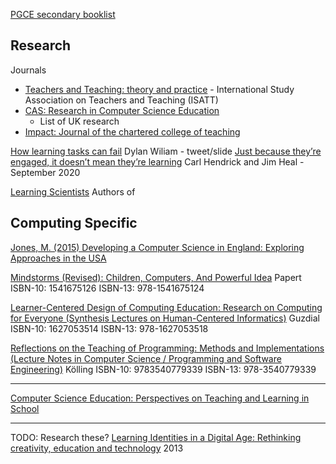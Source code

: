 [PGCE secondary booklist](https://community.computingatschool.org.uk/resources/1787/single)

Research
--------

Journals
* [Teachers and Teaching: theory and practice](https://www.tandfonline.com/toc/ctat20/current) - International Study Association on Teachers and Teaching (ISATT)
* [CAS: Research in Computer Science Education](https://community.computingatschool.org.uk/resources/46/single)
    * List of UK research
* [Impact: Journal of the chartered college of teaching](https://impact.chartered.college/)

[How learning tasks can fail](https://twitter.com/dylanwiliam/status/1307305389956923392/photo/1) Dylan Wiliam - tweet/slide
[Just because they’re engaged, it doesn’t mean they’re learning](https://impact.chartered.college/article/just-because-theyre-engaged-doesnt-mean-learning/) Carl Hendrick and Jim Heal - September 2020

[Learning Scientists](https://www.learningscientists.org/blog) Authors of 

Computing Specific
------------------

[Jones, M. (2015) Developing a Computer Science in England: Exploring Approaches in the USA](https://www.wcmt.org.uk/sites/default/files/report-documents/Jones%20M%20Report%202015%20%20Final.pdf)


[Mindstorms (Revised): Children, Computers, And Powerful Idea](https://www.amazon.co.uk/Mindstorms-Revised-Children-Computers-Powerful/dp/1541675126/) Papert
ISBN-10: 1541675126
ISBN-13: 978-1541675124

[Learner-Centered Design of Computing Education: Research on Computing for Everyone (Synthesis Lectures on Human-Centered Informatics)](https://www.amazon.co.uk/dp/1627053514/) Guzdial
ISBN-10: 1627053514
ISBN-13: 978-1627053518

[Reflections on the Teaching of Programming: Methods and Implementations (Lecture Notes in Computer Science / Programming and Software Engineering)](https://www.amazon.co.uk/dp/3540779337/) Kölling
ISBN-10: 9783540779339
ISBN-13: 978-3540779339

---

[Computer Science Education: Perspectives on Teaching and Learning in School](https://www.amazon.co.uk/Computer-Science-Education-Erik-Barendsen/dp/135005710X/)


---

TODO: Research these?
[Learning Identities in a Digital Age: Rethinking creativity, education and technology](https://www.amazon.co.uk/Learning-Identities-Digital-Age-Rethinking/dp/0415675723) 2013